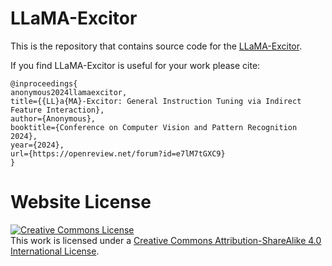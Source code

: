 # LLaMA-Excitor

This is the repository that contains source code for the [LLaMA-Excitor](https://zoubo9034.github.io/Excitor/).

If you find LLaMA-Excitor is useful for your work please cite:
```
@inproceedings{
anonymous2024llamaexcitor,
title={{LL}a{MA}-Excitor: General Instruction Tuning via Indirect Feature Interaction},
author={Anonymous},
booktitle={Conference on Computer Vision and Pattern Recognition 2024},
year={2024},
url={https://openreview.net/forum?id=e7lM7tGXC9}
}
```

# Website License
<a rel="license" href="http://creativecommons.org/licenses/by-sa/4.0/"><img alt="Creative Commons License" style="border-width:0" src="https://i.creativecommons.org/l/by-sa/4.0/88x31.png" /></a><br />This work is licensed under a <a rel="license" href="http://creativecommons.org/licenses/by-sa/4.0/">Creative Commons Attribution-ShareAlike 4.0 International License</a>.
